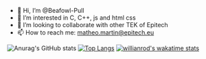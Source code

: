 - 👋 Hi, I’m @Beafowl-Pull
- 👀 I’m interested in C, C++, js and html css 
- 💞️ I’m looking to collaborate with other TEK of Epitech
- 📫 How to reach me: matheo.martin@epitech.eu

![Anurag's GitHub stats](https://github-readme-stats.vercel.app/api?username=Beafowl&count_private=true&show_icons=true&theme=radical)
[![Top Langs](https://github-readme-stats.vercel.app/api/top-langs/?username=Beafowl&theme=radical)](https://github.com/anuraghazra/github-readme-stats)
[![willianrod's wakatime stats](https://github-readme-stats.vercel.app/api/wakatime?username=Beafowl&theme=radical)](https://github.com/anuraghazra/github-readme-stats)

<!---
Beafowl-Pull/Beafowl-Pull is a ✨ special ✨ repository because its `README.md` (this file) appears on your GitHub profile.
You can click the Preview link to take a look at your changes.
--->
